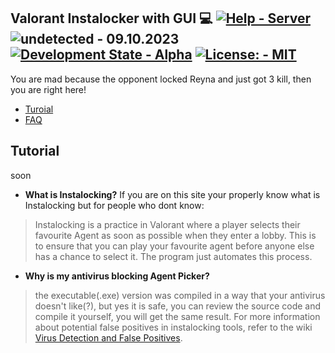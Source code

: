 ## Valorant Instalocker with GUI 💻 [![Help - Server](https://img.shields.io/badge/Help-Server-white?logo=discord&logoColor=white)](https://discord.gg/HQN7HY7tgh) ![undetected - 09.10.2023](https://img.shields.io/badge/undetected-09.10.2023-brightgreen) [![Development State - Alpha](https://img.shields.io/badge/Development_State-Alpha-yellow?logo=github&logoColor=yellow)](https://github.com/wihal/valorant-instalocker-with-gui/releases) [![License: - MIT](https://img.shields.io/badge/License%3A-MIT-blue)](https://opensource.org/licenses/MIT)

You are mad because the opponent locked Reyna and just got 3 kill, then you are right here!
- [Turoial](https://github.com/wihal/valorant-instalocker-with-gui/tree/main#tutorial)
- [FAQ](https://github.com/wihal/valorant-instalocker-with-gui/tree/main#faq)

## Tutorial
soon

- **What is Instalocking?**
If you are on this site your properly know what is Instalocking but for people who dont know:
> Instalocking is a practice in Valorant where a player selects their favourite Agent as soon as possible when they enter a lobby. This is to ensure that you can play your favourite agent before anyone else has a chance to select it. The program just automates this process.

- **Why is my antivirus blocking Agent Picker?**
> the executable(.exe) version was compiled in a way that your antivirus doesn't like(?), but yes it is safe, you can review the source code and compile it yourself, you will get the same result. For more information about potential false positives in instalocking tools, refer to the wiki
 [Virus Detection and False Positives](https://github.com/willi6392/valorant-instalocker-with-gui/wiki/Virus%3F).


